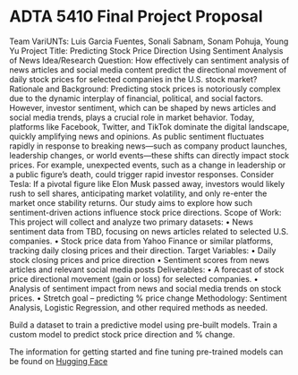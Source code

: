 # ADTA 5410 Final Project Proposal
Team VariUNTs: Luis Garcia Fuentes, Sonali Sabnam, Sonam Pohuja, Young Yu
Project Title: Predicting Stock Price Direction Using Sentiment Analysis of News
Idea/Research Question: How effectively can sentiment analysis of news articles and social media content predict the directional movement of daily stock prices for selected companies in the U.S. stock market?
Rationale and Background: Predicting stock prices is notoriously complex due to the dynamic interplay of financial, political, and social factors. However, investor sentiment, which can be shaped by news articles and social media trends, plays a crucial role in market behavior. Today, platforms like Facebook, Twitter, and TikTok dominate the digital landscape, quickly amplifying news and opinions. As public sentiment fluctuates rapidly in response to breaking news—such as company product launches, leadership changes, or world events—these shifts can directly impact stock prices.
For example, unexpected events, such as a change in leadership or a public figure’s death, could trigger rapid investor responses. Consider Tesla: If a pivotal figure like Elon Musk passed away, investors would likely rush to sell shares, anticipating market volatility, and only re-enter the market once stability returns. Our study aims to explore how such sentiment-driven actions influence stock price directions.
Scope of Work: This project will collect and analyze two primary datasets:
•	News sentiment data from TBD, focusing on news articles related to selected U.S. companies.
•	Stock price data from Yahoo Finance or similar platforms, tracking daily closing prices and their direction.
Target Variables:
•	Daily stock closing prices and price direction
•	Sentiment scores from news articles and relevant social media posts
Deliverables:
•	A forecast of stock price directional movement (gain or loss) for selected companies.
•	Analysis of sentiment impact from news and social media trends on stock prices.
•	Stretch goal – predicting % price change
Methodology:
Sentiment Analysis, Logistic Regression, and other required methods as needed.


Build a dataset to train a predictive model using pre-built models. Train a custom model to predict stock price direction and % change.

The information for getting started and fine tuning pre-trained models can be found on [Hugging Face](https://huggingface.co/docs/transformers/en/training)
